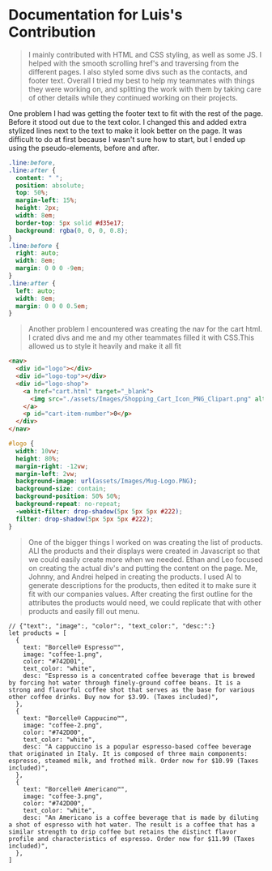 # Documentation for Luis's Contribution

> I mainly contributed with HTML and CSS styling, as well as some JS. I helped with the smooth scrolling href's and traversing from the different pages. I also styled some divs such as the contacts, and footer text. Overall I tried my best to help my teammates with things they were working on, and splitting the work with them by taking care of other details while they continued working on their projects.

One problem I had was getting the footer text to fit with the rest of the page. Before it stood out due to the text color. I changed this and added extra stylized lines next to the text to make it look better on the page. It was difficult to do at first because I wasn't sure how to start, but I ended up using the pseudo-elements, before and after.

```css
.line:before,
.line:after {
  content: " ";
  position: absolute;
  top: 50%;
  margin-left: 15%;
  height: 2px;
  width: 8em;
  border-top: 5px solid #d35e17;
  background: rgba(0, 0, 0, 0.8);
}
.line:before {
  right: auto;
  width: 8em;
  margin: 0 0 0 -9em;
}
.line:after {
  left: auto;
  width: 8em;
  margin: 0 0 0 0.5em;
}
```

> Another problem I encountered was creating the nav for the cart html. I crated divs and me and my other teammates filled it with CSS.This allowed us to style it heavily and make it all fit

```html
<nav>
  <div id="logo"></div>
  <div id="logo-top"></div>
  <div id="logo-shop">
    <a href="cart.html" target="_blank">
      <img src="./assets/Images/Shopping_Cart_Icon_PNG_Clipart.png" alt="" />
    </a>
    <p id="cart-item-number">0</p>
  </div>
</nav>
```

```css
#logo {
  width: 10vw;
  height: 80%;
  margin-right: -12vw;
  margin-left: 2vw;
  background-image: url(assets/Images/Mug-Logo.PNG);
  background-size: contain;
  background-position: 50% 50%;
  background-repeat: no-repeat;
  -webkit-filter: drop-shadow(5px 5px 5px #222);
  filter: drop-shadow(5px 5px 5px #222);
}
```

> One of the bigger things I worked on was creating the list of products. ALl the products and their displays were created in Javascript so that we could easily create more when we needed. Ethan and Leo focused on creating the actual div's and putting the content on the page. Me, Johnny, and Andrei helped in creating the products. I used AI to generate descriptions for the products, then edited it to make sure it fit with our companies values. After creating the first outline for the attributes the products would need, we could replicate that with other products and easily fill out menu.

```JS
// {"text":, "image":, "color":, "text_color:", "desc:":}
let products = [
  {
    text: "Borcelle® Espresso™",
    image: "coffee-1.png",
    color: "#742D01",
    text_color: "white",
    desc: "Espresso is a concentrated coffee beverage that is brewed by forcing hot water through finely-ground coffee beans. It is a strong and flavorful coffee shot that serves as the base for various other coffee drinks. Buy now for $3.99. (Taxes included)",
  },
  {
    text: "Borcelle® Cappucino™",
    image: "coffee-2.png",
    color: "#742D00",
    text_color: "white",
    desc: "A cappuccino is a popular espresso-based coffee beverage that originated in Italy. It is composed of three main components: espresso, steamed milk, and frothed milk. Order now for $10.99 (Taxes included)",
  },
  {
    text: "Borcelle® Americano™",
    image: "coffee-3.png",
    color: "#742D00",
    text_color: "white",
    desc: "An Americano is a coffee beverage that is made by diluting a shot of espresso with hot water. The result is a coffee that has a similar strength to drip coffee but retains the distinct flavor profile and characteristics of espresso. Order now for $11.99 (Taxes included)",
  },
]
```
